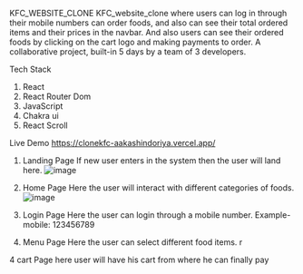 KFC_WEBSITE_CLONE
KFC_website_clone where users can log in through their mobile numbers can order foods, and also can see their total ordered items and their prices in the navbar. And also users can see their ordered foods by clicking on the cart logo and making payments to order. A collaborative project, built-in 5 days by a team of 3 developers.

Tech Stack
1. React
2. React Router Dom
3. JavaScript
4. Chakra ui
5. React Scroll

Live Demo
https://clonekfc-aakashindoriya.vercel.app/





1. Landing Page
If new user enters in the system then the user will land here. 
![image](https://user-images.githubusercontent.com/37771235/208418267-66414964-edf1-4a06-b100-05cbd5a35c8f.png)


2. Home Page
Here the user will interact with different categories of foods. 
![image](https://user-images.githubusercontent.com/37771235/208418440-b97e966d-7707-43a2-8dd9-f512e7c9c905.png)


3. Login Page
Here the user can login through a mobile number. Example- mobile: 123456789 

3. Menu Page
Here the user can select different food items. r

4 cart Page 
here user will have his cart from where he can finally pay


